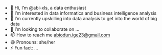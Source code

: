 - 👋 Hi, I’m @abi-xls, a data enthusiast
- 👀 I’m interested in data informatics and business intelligence analysis
- 🌱 I’m currently upskilling into data analysis to get into the world of big data
- 💞️ I’m looking to collaborate on ...
- 📫 How to reach me abiodun.ige23@gmail.com
- 😄 Pronouns: she/her
- ⚡ Fun fact: ... 

<!---
abi-xls/abi-xls is a ✨ special ✨ repository because its `README.md` (this file) appears on your GitHub profile.
You can click the Preview link to take a look at your changes.
--->
